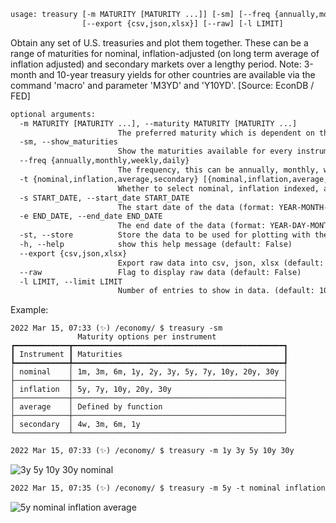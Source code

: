 ```txt
usage: treasury [-m MATURITY [MATURITY ...]] [-sm] [--freq {annually,monthly,weekly,daily}] [-t {nominal,inflation,average,secondary} [{nominal,inflation,average,secondary} ...]] [-s START_DATE] [-e END_DATE] [-st] [-h]
                [--export {csv,json,xlsx}] [--raw] [-l LIMIT]
```

Obtain any set of U.S. treasuries and plot them together. These can be a range of maturities for nominal, inflation-adjusted (on long term average of inflation adjusted) and secondary markets over a lengthy period. Note: 3-month and
10-year treasury yields for other countries are available via the command 'macro' and parameter 'M3YD' and 'Y10YD'. [Source: EconDB / FED]

```txt
optional arguments:
  -m MATURITY [MATURITY ...], --maturity MATURITY [MATURITY ...]
                        The preferred maturity which is dependent on the type of the treasury (default: ['1y'])
  -sm, --show_maturities
                        Show the maturities available for every instrument. (default: False)
  --freq {annually,monthly,weekly,daily}
                        The frequency, this can be annually, monthly, weekly or daily (default: monthly)
  -t {nominal,inflation,average,secondary} [{nominal,inflation,average,secondary} ...], --type {nominal,inflation,average,secondary} [{nominal,inflation,average,secondary} ...]
                        Whether to select nominal, inflation indexed, average inflation indexed or secondary market treasury rates (default: ['nominal'])
  -s START_DATE, --start_date START_DATE
                        The start date of the data (format: YEAR-MONTH-DAY, i.e. 2010-12-31) (default: 1934-01-31)
  -e END_DATE, --end_date END_DATE
                        The end date of the data (format: YEAR-DAY-MONTH, i.e. 2021-06-02) (default: 2022-03-15)
  -st, --store          Store the data to be used for plotting with the 'plot' command. (default: False)
  -h, --help            show this help message (default: False)
  --export {csv,json,xlsx}
                        Export raw data into csv, json, xlsx (default: )
  --raw                 Flag to display raw data (default: False)
  -l LIMIT, --limit LIMIT
                        Number of entries to show in data. (default: 10)
```

Example:
```
2022 Mar 15, 07:33 (✨) /economy/ $ treasury -sm
               Maturity options per instrument
┏━━━━━━━━━━━━┳━━━━━━━━━━━━━━━━━━━━━━━━━━━━━━━━━━━━━━━━━━━━━━━┓
┃ Instrument ┃ Maturities                                    ┃
┡━━━━━━━━━━━━╇━━━━━━━━━━━━━━━━━━━━━━━━━━━━━━━━━━━━━━━━━━━━━━━┩
│ nominal    │ 1m, 3m, 6m, 1y, 2y, 3y, 5y, 7y, 10y, 20y, 30y │
├────────────┼───────────────────────────────────────────────┤
│ inflation  │ 5y, 7y, 10y, 20y, 30y                         │
├────────────┼───────────────────────────────────────────────┤
│ average    │ Defined by function                           │
├────────────┼───────────────────────────────────────────────┤
│ secondary  │ 4w, 3m, 6m, 1y                                │
└────────────┴───────────────────────────────────────────────┘
```

```txt
2022 Mar 15, 07:33 (✨) /economy/ $ treasury -m 1y 3y 5y 10y 30y
```

![3y 5y 10y 30y nominal](https://user-images.githubusercontent.com/46355364/158575884-8ec4e1dc-fb5b-4440-be4b-5e1dcd6d2a5e.png)

```txt
2022 Mar 15, 07:35 (✨) /economy/ $ treasury -m 5y -t nominal inflation average -s 2005-01-01
```

![5y nominal inflation average](https://user-images.githubusercontent.com/46355364/158575921-ff7c387c-8eb6-4716-80c4-f4c5121633f2.png)
